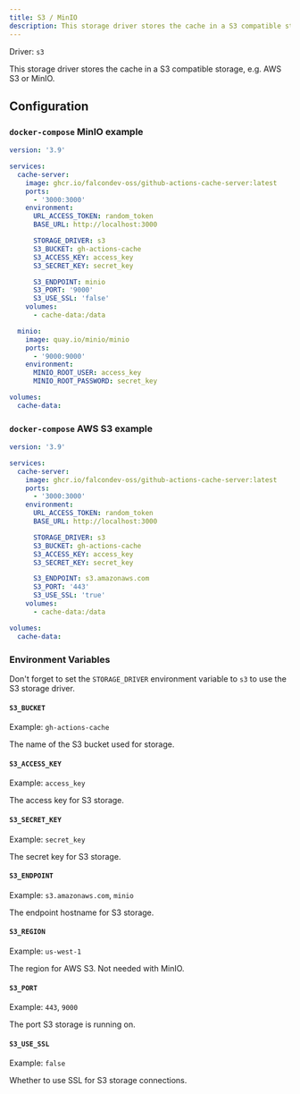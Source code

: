 ```yaml
---
title: S3 / MinIO
description: This storage driver stores the cache in a S3 compatible storage, e.g. AWS S3 or MinIO.
---
```


Driver: `s3`

This storage driver stores the cache in a S3 compatible storage, e.g. AWS S3 or MinIO.

## Configuration

### `docker-compose` MinIO example

```yaml [docker-compose.yml]
version: '3.9'

services:
  cache-server:
    image: ghcr.io/falcondev-oss/github-actions-cache-server:latest
    ports:
      - '3000:3000'
    environment:
      URL_ACCESS_TOKEN: random_token
      BASE_URL: http://localhost:3000

      STORAGE_DRIVER: s3
      S3_BUCKET: gh-actions-cache
      S3_ACCESS_KEY: access_key
      S3_SECRET_KEY: secret_key

      S3_ENDPOINT: minio
      S3_PORT: '9000'
      S3_USE_SSL: 'false'
    volumes:
      - cache-data:/data

  minio:
    image: quay.io/minio/minio
    ports:
      - '9000:9000'
    environment:
      MINIO_ROOT_USER: access_key
      MINIO_ROOT_PASSWORD: secret_key

volumes:
  cache-data:
```

### `docker-compose` AWS S3 example

```yaml [docker-compose.yml]
version: '3.9'

services:
  cache-server:
    image: ghcr.io/falcondev-oss/github-actions-cache-server:latest
    ports:
      - '3000:3000'
    environment:
      URL_ACCESS_TOKEN: random_token
      BASE_URL: http://localhost:3000

      STORAGE_DRIVER: s3
      S3_BUCKET: gh-actions-cache
      S3_ACCESS_KEY: access_key
      S3_SECRET_KEY: secret_key

      S3_ENDPOINT: s3.amazonaws.com
      S3_PORT: '443'
      S3_USE_SSL: 'true'
    volumes:
      - cache-data:/data

volumes:
  cache-data:
```

### Environment Variables

Don't forget to set the `STORAGE_DRIVER` environment variable to `s3` to use the S3 storage driver.

#### `S3_BUCKET`

Example: `gh-actions-cache`

The name of the S3 bucket used for storage.

#### `S3_ACCESS_KEY`

Example: `access_key`

The access key for S3 storage.

#### `S3_SECRET_KEY`

Example: `secret_key`

The secret key for S3 storage.

#### `S3_ENDPOINT`

Example: `s3.amazonaws.com`, `minio`

The endpoint hostname for S3 storage.

#### `S3_REGION`

Example: `us-west-1`

The region for AWS S3. Not needed with MinIO.

#### `S3_PORT`

Example: `443`, `9000`

The port S3 storage is running on.

#### `S3_USE_SSL`

Example: `false`

Whether to use SSL for S3 storage connections.
